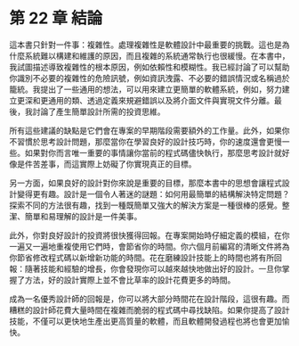 # 第 22 章 結論

這本書只針對一件事：複雜性。處理複雜性是軟體設計中最重要的挑戰。這也是為什麼系統難以構建和維護的原因，而且複雜的系統通常執行也很緩慢。在本書中，我試圖描述導致複雜性的根本原因，例如依賴性和模糊性。我已經討論了可以幫助你識別不必要的複雜性的危險訊號，例如資訊洩露、不必要的錯誤情況或名稱過於籠統。我提出了一些通用的想法，可以用來建立更簡單的軟體系統，例如，努力建立更深和更通用的類、透過定義來規避錯誤以及將介面文件與實現文件分離。最後，我討論了產生簡單設計所需的投資思維。

所有這些建議的缺點是它們會在專案的早期階段需要額外的工作量。此外，如果你不習慣於思考設計問題，那麼當你在學習良好的設計技巧時，你的速度還會更慢一些。如果對你而言唯一重要的事情讓你當前的程式碼儘快執行，那麼思考設計就好像是件苦差事，而這實際上妨礙了你實現真正的目標。

另一方面，如果良好的設計對你來說是重要的目標，那麼本書中的思想會讓程式設計變得更有趣。設計是一個令人著迷的謎題：如何用最簡單的結構解決特定問題？探索不同的方法很有趣，找到一種既簡單又強大的解決方案是一種很棒的感覺。整潔、簡單和易理解的設計是一件美事。

此外，你對良好設計的投資將很快獲得回報。在專案開始時仔細定義的模組，在你一遍又一遍地重複使用它們時，會節省你的時間。你六個月前編寫的清晰文件將為你節省修改程式碼以新增新功能的時間。花在磨練設計技能上的時間也將有所回報：隨著技能和經驗的增長，你會發現你可以越來越快地做出好的設計。一旦你掌握了方法，好的設計實際上並不會比草率的設計花費更多的時間。

成為一名優秀設計師的回報是，你可以將大部分時間花在設計階段，這很有趣。而糟糕的設計師花費大量時間在複雜而脆弱的程式碼中尋找缺陷。如果你提高了設計技能，不僅可以更快地生產出更高質量的軟體，而且軟體開發過程也將也會更加愉快。